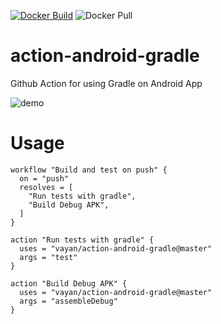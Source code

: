 [![Docker Build](https://img.shields.io/docker/build/vayan/action-android-gradle.svg)](https://cloud.docker.com/repository/docker/vayan/action-android-gradle/builds)
![Docker Pull](https://img.shields.io/docker/pulls/vayan/action-android-gradle.svg)

# action-android-gradle
Github Action for using Gradle on Android App

![demo](https://user-images.githubusercontent.com/2945291/50053568-be5b6300-0137-11e9-86f2-e6df9167c2fe.png)

# Usage

```hcl
workflow "Build and test on push" {
  on = "push"
  resolves = [
    "Run tests with gradle",
    "Build Debug APK",
  ]
}

action "Run tests with gradle" {
  uses = "vayan/action-android-gradle@master"
  args = "test"
}

action "Build Debug APK" {
  uses = "vayan/action-android-gradle@master"
  args = "assembleDebug"
}
```
